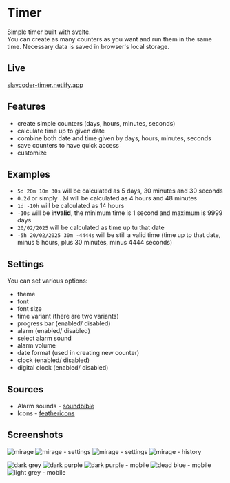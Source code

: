 # Timer
Simple timer built with [svelte](https://svelte.dev/).  
You can create as many counters as you want and run them in the same time. Necessary data is saved in browser's local storage.

## Live
[slavcoder-timer.netlify.app](https://slavcoder-timer.netlify.app/)

## Features
- create simple counters (days, hours, minutes, seconds)
- calculate time up to given date
- combine both date and time given by days, hours, minutes, seconds
- save counters to have quick access
- customize

## Examples
- `5d 20m 10m 30s` will be calculated as 5 days, 30 minutes and 30 seconds
- `0.2d` or simply `.2d` will be calculated as 4 hours and 48 minutes
- `1d -10h` will be calculated as 14 hours
- `-10s` will be **invalid**, the minimum time is 1 second and maximum is 9999 days
- `20/02/2025` will be calculated as time up tu that date
- `-5h 20/02/2025 30m -4444s` will be still a valid time (time up to that date, minus 5 hours, plus 30 minutes, minus 4444 seconds) 

## Settings
You can set various options:
- theme
- font
- font size
- time variant (there are two variants)
- progress bar (enabled/ disabled)
- alarm (enabled/ disabled)
- select alarm sound
- alarm volume
- date format (used in creating new counter)
- clock (enabled/ disabled)
- digital clock (enabled/ disabled)

## Sources
- Alarm sounds - [soundbible](soundbible.com)
- Icons - [feathericons](feathericons.com)

## Screenshots

![mirage](/screenshots/mirage.png "Mirage theme")
![mirage - settings](/screenshots/mirage-settings-1.png "Mirage theme - settings")
![mirage - settings](/screenshots/mirage-settings-2.png "Mirage theme - settings")
![mirage - history](/screenshots/mirage-history.png "Mirage theme - history")

![dark grey](/screenshots/dark-grey.png "Dark-grey theme")
![dark purple](/screenshots/dark-purple.png "Dark-purple theme")
![dark purple - mobile](/screenshots/dark-purple-mobile.png "Dark-purple theme - mobile")
![dead blue - mobile](/screenshots/dead-blue-mobile.png "Dead-blue theme - mobile")
![light grey - mobile](/screenshots/light-grey-mobile.png "Light-grey theme - mobile")